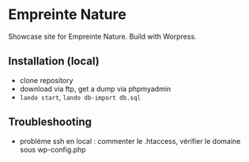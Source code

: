 # Empreinte Nature

Showcase site for Empreinte Nature. Build with Worpress.

## Installation (local)

- clone repository
- download via ftp, get a dump via phpmyadmin
- `lando start`, `lando db-import db.sql`

## Troubleshooting

- problème ssh en local : commenter le .htaccess, vérifier le domaine sous wp-config.php
